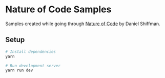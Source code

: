 # Nature of Code Samples
Samples created while going through [Nature of Code](http://natureofcode.com) by Daniel Shiffman.

## Setup
```sh
# Install dependencies
yarn

# Run development server
yarn run dev

```